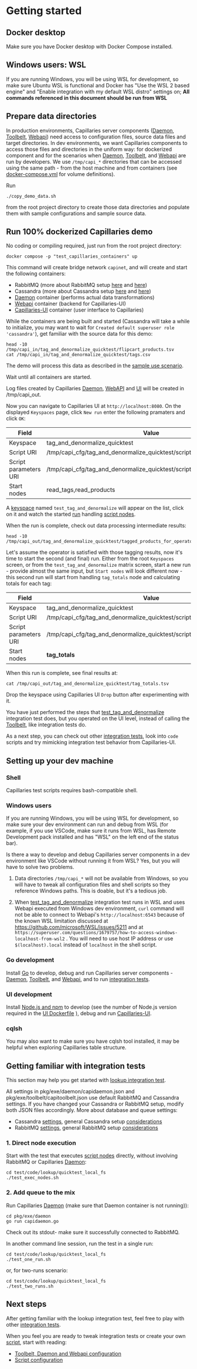 # Getting started

## Docker desktop

Make sure you have Docker desktop with Docker Compose installed.

## Windows users: WSL

If you are running Windows, you will be using WSL for development, so make sure Ubuntu WSL is functional and Docker has "Use the WSL 2 based engine" and "Enable integration with my default WSL distro" settings on; **All commands referenced in this document should be run from WSL**

## Prepare data directories

In production environments, Capillaries server components ([Daemon](glossary.md#daemon), [Toolbelt](glossary.md#toolbelt), [Webapi](glossary.md#webapi)) need access to configuration files, source data files and target directories. In dev environments, we want Capillaries components to access those files and directories in the uniform way: for dockerized component and for the scenarios when [Daemon](glossary.md#daemon), [Toolbelt](glossary.md#toolbelt), and [Webapi](glossary.md#webapi) are run by developers. We use `/tmp/capi_*` directories that can be accessed using the same path - from the host machine and from containers (see [docker-compose.yml](../docker-compose.yml) for volume definitions). 

Run 

```
./copy_demo_data.sh
```

from the root project directory to create those data directories and populate them with sample configurations and sample source data.

## Run 100% dockerized Capillaries demo

No coding or compiling required, just run from the root project directory:

```
docker compose -p "test_capillaries_containers" up
```

This command will create bridge network `capinet`, and will create and start the following containers:
- RabbitMQ (more about RabbitMQ setup [here](binconfig.md#amqp) and [here](glossary.md#rabbitmq-setup))
- Cassandra (more about Cassandra setup [here](binconfig.md#cassandra) and [here](glossary.md#cassandra-setup))
- [Daemon](glossary.md#daemon) container (performs actual data transformations)
- [Webapi](glossary.md#webapi) container (backend for Capillaries-UI) 
- [Capillaries-UI](glossary.md#capillaries-ui) container (user interface to Capillaries)

While the containers are being built and started (Cassandra will take a while to initialize, you may want to wait for `Created default superuser role 'cassandra'`), get familiar with the source data for this demo:
```
head -10 /tmp/capi_in/tag_and_denormalize_quicktest/flipcart_products.tsv
cat /tmp/capi_in/tag_and_denormalize_quicktest/tags.csv
```

The demo will process this data as described in the [sample use scenario](what.md#sample-use).

Wait until all containers are started.

Log files created by Capillaries [Daemon](./glossary.md#daemon), [WebAPI](./glossary.md#webapi) and [UI](./glossary.md#capillaries-ui) will be created in /tmp/capi_out.

Now you can navigate to Capillaries UI at `http://localhost:8080`. On the displayed `Keyspaces` page, click `New run` enter the following pramaters and click `OK`:

| Field | Value |
|- | - |
| Keyspace | tag_and_denormalize_quicktest |
| Script URI | /tmp/capi_cfg/tag_and_denormalize_quicktest/script.json |
| Script parameters URI | /tmp/capi_cfg/tag_and_denormalize_quicktest/script_params_two_runs.json |
| Start nodes |	read_tags,read_products |

A [keyspace](glossary.md#keyspace) named `test_tag_and_denormalize` will appear on the list, click on it and watch the started [run](glossary.md#run) handling [script nodes](glossary.md#script-node).

When the run is complete, check out data processing intermediate results:
```
head -10 /tmp/capi_out/tag_and_denormalize_quicktest/tagged_products_for_operator_review.csv
```

Let's assume the operator is satisfied with those tagging results, now it's time to start the second (and final) run. Either from the root `Keyspaces` screen, or from the `test_tag_and_denormalize` matrix screen, start a new run - provide almost the same input, but `Start nodes` will look different now - this second run will start from handling `tag_totals` node and calculating totals for each tag:

| Field | Value |
|- | - |
| Keyspace | tag_and_denormalize_quicktest |
| Script URI | /tmp/capi_cfg/tag_and_denormalize_quicktest/script.json |
| Script parameters URI | /tmp/capi_cfg/tag_and_denormalize_quicktest/script_params_two_runs.json |
| Start nodes |	**tag_totals** |

When this run is complete, see final results at:
```
cat /tmp/capi_out/tag_and_denormalize_quicktest/tag_totals.tsv
```

Drop the keyspace using Capillaries UI `Drop` button after experimenting with it.

You have just performed the steps that [test_tag_and_denormalize](../test/code/tag_and_denormalize/README.md) integration test does, but you operated on the UI level, instead of calling the [Toolbelt](glossary.md#toolbelt), like integration tests do.

As a next step, you can check out other [integration tests](testing.md#integration-tests), look into `code` scripts and try mimicking integration test behavior from Capillaries-UI.

## Setting up your dev machine

### Shell

Capillaries test scripts requires bash-compatible shell.

### Windows users

If you are running Windows, you will be using WSL for development, so make sure your dev environment can run and debug from WSL (for example, if you use VSCode, make sure it runs from WSL, has Remote Development pack installed and has "WSL" on the left end of the status bar).

Is there a way to develop and debug Capillaries server components in a dev environment like VSCode without running it from WSL? Yes, but you will have to solve two problems.

1. Data directories `/tmp/capi_*` will not be available from Windows, so you will have to tweak all configuration files and shell scripts so they reference Windows paths. This is doable, but it's a tedious job.

2. When [test_tag_and_denormalize](../test/code/tag_and_denormalize/README.md) integration test runs in WSL and uses Webapi executed from Windows dev environment, `curl` command will not be able to connect to Webapi's `http://localhost:6543` because of the known WSL limitation discussed at https://github.com/microsoft/WSL/issues/5211 and at `https://superuser.com/questions/1679757/how-to-access-windows-localhost-from-wsl2` . You will need to use host IP address or use `$(localhost).local` instead of `localhost` in the shell script.

### Go development    

Install [Go](https://go.dev) to develop, debug and run Capillaries server components - [Daemon](glossary.md#daemon), [Toolbelt](glossary.md#toolbelt), and [Webapi](glossary.md#webapi), and to run [integration tests](testing.md#integration-tests).

### UI development

Install [Node.js and npm](https://docs.npmjs.com/) to develop (see the number of Node.js version required in the [UI Dockerfile](../ui/docker/Dockerfile) ), debug and run [Capillaries-UI](glossary.md#capillaries-ui).

### cqlsh

You may also want to make sure you have cqlsh tool installed, it may be helpful when exploring Capillaries table structure.

## Getting familiar with integration tests

This section may help you get started with [lookup integration test](../test/code/lookup/README.md).

All settings in pkg/exe/daemon/capidaemon.json and pkg/exe/toolbelt/capitoolbelt.json use default RabbitMQ and Cassandra settings. If you have changed your Cassandra or RabbitMQ setup, modify both JSON files accordingly. More about database and queue settings:
- Cassandra [settings](binconfig.md#cassandra), general Cassandra setup [considerations](glossary.md#cassandra-setup)
- RabbitMQ [settings](binconfig.md#amqp), general RabbitMQ setup [considerations](glossary.md#rabbitmq-setup)

### 1. Direct node execution

Start with the test that executes [script nodes](glossary.md#script-node) directly, without involving RabbitMQ or Capillaries [Daemon](glossary.md#daemon):

```
cd test/code/lookup/quicktest_local_fs
./test_exec_nodes.sh
```

### 2. Add queue to the mix

Run Capillaries [Daemon](glossary.md#daemon) (make sure that Daemon container is not running)):

```
cd pkg/exe/daemon
go run capidaemon.go
```

Check out its stdout- make sure it successfully connected to RabbitMQ.

In another command line session, run the test in a single run:

```
cd test/code/lookup/quicktest_local_fs
./test_one_run.sh
```

or, for two-runs scenario:

```
cd test/code/lookup/quicktest_local_fs
./test_two_runs.sh
```


## Next steps

After getting familiar with the lookup integration test, feel free to play with other [integration tests](testing.md#integration-tests).

When you feel you are ready to tweak integration tests or create your own [script](glossary.md#script), start with reading:
- [Toolbelt, Daemon and Webapi configuration](binconfig.md)
- [Script configuration](scriptconfig.md)

